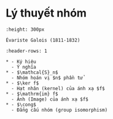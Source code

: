 # Lý thuyết nhóm

```{figure} ../mathematicians/Galois.jpg
:height: 300px

Évariste Galois (1811-1832)
```

```{list-table} Thuật ngữ và ký hiệu
:header-rows: 1

* - Ký hiệu
  - Ý nghĩa
* - $\mathcal{S}_n$
  - Nhóm hoán vị $n$ phần tử
* - $\ker f$
  - Hạt nhân (kernel) của ánh xạ $f$
* - $\mathrm{im} f$
  - Ảnh (Image) của ánh xạ $f$
* - $\cong$
  - Đẳng cấu nhóm (group isomorphism)
```
